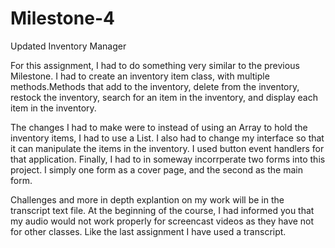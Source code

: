 # Milestone-4
Updated Inventory Manager


For this assignment, I had to do something very similar to the previous Milestone. I had to create an inventory item class, with multiple methods.Methods that add to the inventory, delete from the inventory, restock the inventory, search for an item in the inventory, and display each item in the inventory.

The changes I had to make were to instead of using an Array to hold the inventory items, I had to use a List. I also had to change my interface so that it can manipulate the items in the inventory. I used button event handlers for that application. Finally, I had to in someway incorrperate two forms into this project. I simply one form as a cover page, and the second as the main form.

Challenges and more in depth explantion on my work will be in the transcript text file. At the beginning of the course, I had informed you that my audio would not work properly for screencast videos as they have not for other classes. Like the last assignment I have used a transcript.
